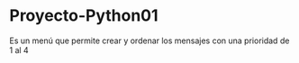 # Proyecto-Python01
Es un menú que permite crear y ordenar los mensajes con una prioridad de 1 al 4
